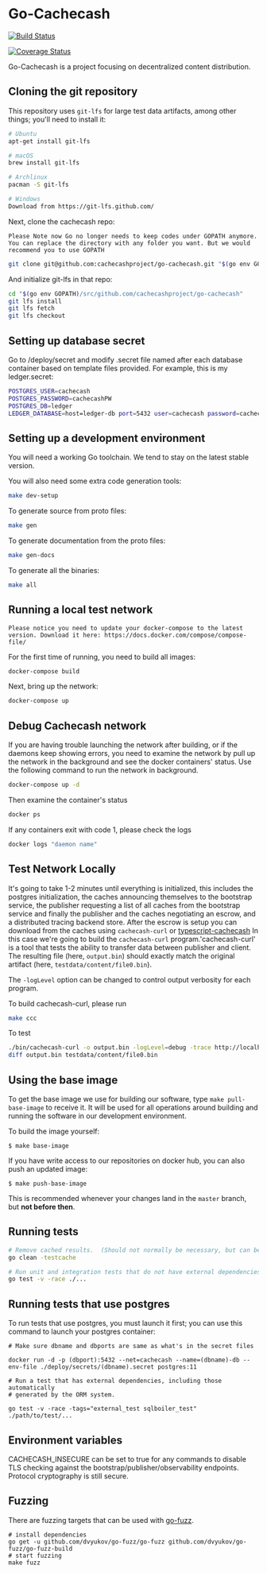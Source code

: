 # Go-Cachecash

[![Build Status](https://travis-ci.com/cachecashproject/go-cachecash.svg?token=H4qqraE6pspRVYE7KSps&branch=master)](https://travis-ci.com/cachecashproject/go-cachecash)

[![Coverage Status](https://coveralls.io/repos/github/cachecashproject/go-cachecash/badge.svg?t=0cosgH)](https://coveralls.io/github/cachecashproject/go-cachecash)

Go-Cachecash is a project focusing on decentralized content distribution.
## Cloning the git repository

This repository uses `git-lfs` for large test data artifacts, among other things; you'll need to install it:

```bash
# Ubuntu
apt-get install git-lfs

# macOS
brew install git-lfs

# Archlinux
pacman -S git-lfs

# Windows
Download from https://git-lfs.github.com/
```

Next, clone the cachecash repo:


`Please Note now Go no longer needs to keep codes under GOPATH anymore. You can replace the directory with any folder you want. But we would recommend you to use GOPATH`

```bash
git clone git@github.com:cachecashproject/go-cachecash.git "$(go env GOPATH)/src/github.com/cachecashproject/go-cachecash"
```

And initialize git-lfs in that repo:

```bash
cd "$(go env GOPATH)/src/github.com/cachecashproject/go-cachecash"
git lfs install
git lfs fetch
git lfs checkout
```

## Setting up database secret 

Go to /deploy/secret and modify .secret file named after each database container based on template files provided.
For example, this is my ledger.secret:
```bash
POSTGRES_USER=cachecash
POSTGRES_PASSWORD=cachecashPW
POSTGRES_DB=ledger
LEDGER_DATABASE=host=ledger-db port=5432 user=cachecash password=cachecashPW dbname=ledger sslmode=disable
```

## Setting up a development environment

You will need a working Go toolchain.  We tend to stay on the latest stable version.

You will also need some extra code generation tools:

```bash
make dev-setup
```

To generate source from proto files:

```bash
make gen
```

To generate documentation from the proto files:

```bash
make gen-docs
```
To generate all the binaries:
```bash
make all
```

## Running a local test network

`Please notice you need to update your docker-compose to the latest version. Download it here: https://docs.docker.com/compose/compose-file/`

For the first time of running, you need to build all images:


```bash
docker-compose build
```

Next, bring up the network:

```bash
docker-compose up
```

## Debug Cachecash network

If you are having trouble launching the network after building, or if the daemons keep showing errors, you need to examine the network by pull up the network in the background and see the docker containers' status.
Use the following command to run the network in background.

```bash
docker-compose up -d
```
Then examine the container's status
```bash
docker ps
```
If any containers exit with code 1, please check the logs
```bash
docker logs "daemon name"
```

## Test Network Locally
It's going to take 1-2 minutes until everything is initialized, this includes the postgres initialization, the caches
announcing themselves to the bootstrap service, the publisher requesting a list of all caches from the bootstrap service
and finally the publisher and the caches negotiating an escrow, and a distributed tracing backend store. After the escrow
is setup you can download from the caches using `cachecash-curl` or [typescript-cachecash]
In this case we're going to build the `cachecash-curl` program.'cachecash-curl' is a tool that tests the ability to transfer data between publisher and client. The resulting file
(here, `output.bin`) should exactly match the original artifact (here, `testdata/content/file0.bin`).

The `-logLevel` option can be changed to control output verbosity for each program.

To build cachecash-curl, please run 
```bash
make ccc
```

To test
```bash
./bin/cachecash-curl -o output.bin -logLevel=debug -trace http://localhost:14268 cachecash://localhost:7070/file0.bin
diff output.bin testdata/content/file0.bin
```
[typescript-cachecash]: https://github.com/cachecashproject/typescript-cachecash


## Using the base image

To get the base image we use for building our software, type `make
pull-base-image` to receive it. It will be used for all operations around
building and running the software in our development environment.

To build the image yourself:

```shell
$ make base-image
```

If you have write access to our repositories on docker hub, you can also push
an updated image:

```shell
$ make push-base-image
```

This is recommended whenever your changes land in the `master` branch, but
**not before then**.

## Running tests

```bash
# Remove cached results.  (Should not normally be necessary, but can be useful while working on the test suite.)
go clean -testcache

# Run unit and integration tests that do not have external dependencies.
go test -v -race ./...
```

## Running tests that use postgres

To run tests that use postgres, you must launch it first; you can use this command to launch your postgres container:

```shell
# Make sure dbname and dbports are same as what's in the secret files

docker run -d -p (dbport):5432 --net=cachecash --name=(dbname)-db --env-file ./deploy/secrets/(dbname).secret postgres:11

# Run a test that has external dependencies, including those automatically
# generated by the ORM system.

go test -v -race -tags="external_test sqlboiler_test" ./path/to/test/...
```

## Environment variables

CACHECASH_INSECURE can be set to true for any commands to disable TLS checking against the
bootstrap/publisher/observability endpoints. Protocol cryptography is still
secure.

## Fuzzing

There are fuzzing targets that can be used with [go-fuzz](https://github.com/dvyukov/go-fuzz).

```
# install dependencies
go get -u github.com/dvyukov/go-fuzz/go-fuzz github.com/dvyukov/go-fuzz/go-fuzz-build
# start fuzzing
make fuzz
```
